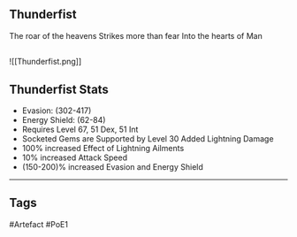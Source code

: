 ## Thunderfist
The roar of the heavens
Strikes more than fear
Into the hearts of Man
##
![[Thunderfist.png]]
## Thunderfist Stats
- Evasion: (302-417)
- Energy Shield: (62-84)
- Requires Level 67, 51 Dex, 51 Int
- Socketed Gems are Supported by Level 30 Added Lightning Damage
- 100% increased Effect of Lightning Ailments
- 10% increased Attack Speed
- (150-200)% increased Evasion and Energy Shield


---
## Tags
#Artefact
#PoE1